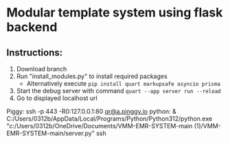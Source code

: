 # Modular template system using flask backend

## Instructions:
1. Download branch 
2. Run "install_modules.py" to install required packages
    - Alternatively execute `pip install quart markupsafe asyncio prisma`
3. Start the debug server with command `quart --app server run --reload`
4. Go to displayed localhost url


Piggy:  ssh -p 443 -R0:127.0.0.1:80 qr@a.pinggy.io
python:  & C:/Users/0312b/AppData/Local/Programs/Python/Python312/python.exe "c:/Users/0312b/OneDrive/Documents/VMM-EMR-SYSTEM-main (1)/VMM-EMR-SYSTEM-main/server.py"
ssh